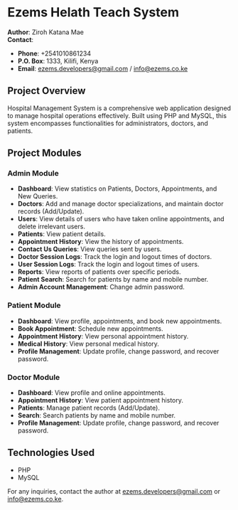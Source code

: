 # Ezems Helath Teach System

**Author**: Ziroh Katana Mae  
**Contact**:  
- **Phone**: +2541010861234  
- **P.O. Box**: 1333, Kilifi, Kenya  
- **Email**: [ezems.developers@gmail.com](mailto:ezems.developers@gmail.com) / [info@ezems.co.ke](mailto:info@ezems.co.ke)  

## Project Overview
Hospital Management System is a comprehensive web application designed to manage hospital operations effectively. Built using PHP and MySQL, this system encompasses functionalities for administrators, doctors, and patients.

## Project Modules

### Admin Module
- **Dashboard**: View statistics on Patients, Doctors, Appointments, and New Queries.
- **Doctors**: Add and manage doctor specializations, and maintain doctor records (Add/Update).
- **Users**: View details of users who have taken online appointments, and delete irrelevant users.
- **Patients**: View patient details.
- **Appointment History**: View the history of appointments.
- **Contact Us Queries**: View queries sent by users.
- **Doctor Session Logs**: Track the login and logout times of doctors.
- **User Session Logs**: Track the login and logout times of users.
- **Reports**: View reports of patients over specific periods.
- **Patient Search**: Search for patients by name and mobile number.
- **Admin Account Management**: Change admin password.

### Patient Module
- **Dashboard**: View profile, appointments, and book new appointments.
- **Book Appointment**: Schedule new appointments.
- **Appointment History**: View personal appointment history.
- **Medical History**: View personal medical history.
- **Profile Management**: Update profile, change password, and recover password.

### Doctor Module
- **Dashboard**: View profile and online appointments.
- **Appointment History**: View patient appointment history.
- **Patients**: Manage patient records (Add/Update).
- **Search**: Search patients by name and mobile number.
- **Profile Management**: Update profile, change password, and recover password.

## Technologies Used
- PHP
- MySQL

For any inquiries, contact the author at [ezems.developers@gmail.com](mailto:ezems.developers@gmail.com) or [info@ezems.co.ke](mailto:info@ezems.co.ke).
